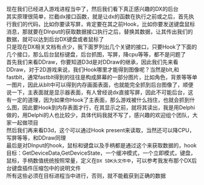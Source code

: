 现在我们已经进入游戏进程当中了，然后我们看下真正感兴趣的DX的后台  
其实原理很简单，拦截dx接口函数，就是让dx的函数在执行之前或之后，首先执行我们的代码，比如你要读写屏，肯定要在其之前Hook，比如你要发送键盘鼠标消息，那就要在DInput的获取数据接口执行之后，替换其数据，让其传出我们的数据，就可以达到后台DX键盘或者鼠标了  
只是现在DX相关文档有点少，我下面罗列出几个关键的接口，只要Hook了下面的几个接口，那么后台鼠标键盘，后台抓图，写屏，降cpu等等，都不是问题了  
首先我们来看DDraw，你要知道D3d是对DDraw的继承，因此我们先来看DDraw，对于2D游戏来说，我们Hook哪里才能得到图像呢？当然是blt,和fastblt，通常fastblt得到的往往是构成屏幕的一部分图片，比如角色，背景等等单一图片，因此从blt中可以得到内存画面表面，也就能完全抓到后台图像了，顺便说一下，主表面就是显示器表面，有人曾经说dx直接写屏，因此不可能后台，这有一定的道理，因为如果你Hook了主表面，那么游戏被什么挡住，也就会抓到什么图，因此要Hook到内存表面才行，在其显示之前，就将其读出，我是用Delphi做的，用Delphi的人也比较少，具体代码我就不写了，感兴趣的欢迎组个团队，大家一起做项目  
然后我们再来看D3d，这个可以通过Hook present来读取，当然还可以降CPU，写屏等等，和DDraw同理  
最后是对DInput的hook，鼠标和键盘以及手柄都是通过这个来获取数据的，hook目标：GetDeviceData,GetDeviceState，一个缓冲模式，一个立即模式，键盘，鼠标，手柄数值统统按照常量，定义在`DX SDK头文件中`，可以参考我发布那个DX后台键盘插件压缩包中的说明文件  
所有这些必须在目标进程当中进行，否则，就不能截获到正确的数据